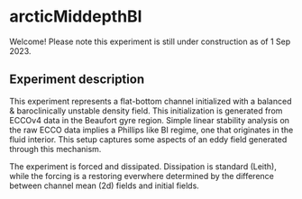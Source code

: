 # arcticMiddepthBI
Welcome! Please note this experiment is still under construction as of 1 Sep 2023.

## Experiment description
This experiment represents a flat-bottom channel initialized with a balanced & baroclinically unstable
density field. This initialization is generated from ECCOv4 data in the Beaufort gyre region.
Simple linear stability analysis on the raw ECCO data implies a Phillips like BI regime, one that
originates in the fluid interior. This setup captures some aspects of an eddy field generated through
this mechanism.

The experiment is forced and dissipated. Dissipation is standard (Leith), while the forcing is
a restoring everwhere determined by the difference between channel mean (2d) fields and initial fields.

